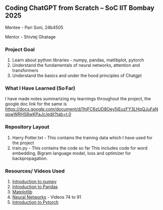 ## **Coding ChatGPT from Scratch – SoC IIT Bombay 2025**


Mentee - Pari Soni, 24b4505

Mentor - Shivtej Ghatage

### **Project Goal**
1. Learn about python libraries - numpy, pandas, matlibplot, pytorch
2. Understand the fundamentals of neural networks, attention and transformers
3. Understand the basics and under the hood principles of Chatgpt 


### **What I Have Learned (So Far)**
I have made notes summarizing my learnings throughout the project, the google doc link for the same is https://docs.google.com/document/d/1hjFC6zUD8Oey5jEuzFY3LHqQJuFaNqowWRHS8wKPaJc/edit?tab=t.0

### **Repository Layout**
1. Harry Potter.txt - This contains the training data which I have used for the project
2. train.py - This contains the code so far
   This includes code for word embedding, Bigram language model, loss and optimizer for backpropagation.

### **Resources/ Videos Used**
1. [Introduction to numpy](https://www.youtube.com/watch?v=QUT1VHiLmmI)
2. [Introduction to Pandas](https://www.youtube.com/watch?v=vmEHCJofslg)
3. [Matplotlib](https://www.youtube.com/watch?v=DAQNHzOcO5A)
4. [Neural Networks](https://www.youtube.com/watch?v=Gv9_4yMHFhI&list=PLblh5JKOoLUICTaGLRoHQDuF_7q2GfuJF) - Videos 74 to 91
5. [Introduction to Pytorch](https://www.youtube.com/watch?v=OIenNRt2bjg)

